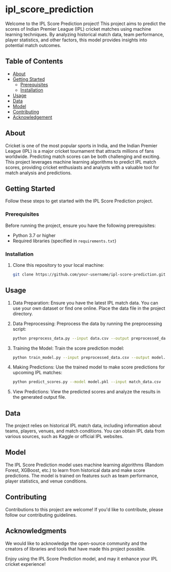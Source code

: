 # ipl_score_prediction



Welcome to the IPL Score Prediction project! This project aims to predict the scores of Indian Premier League (IPL) cricket matches using machine learning techniques. By analyzing historical match data, team performance, player statistics, and other factors, this model provides insights into potential match outcomes.

## Table of Contents

- [About](#about)
- [Getting Started](#getting-started)
  - [Prerequisites](#prerequisites)
  - [Installation](#installation)
- [Usage](#usage)
- [Data](#data)
- [Model](#model)
- [Contributing](#contributing)
- [Acknowledgement](#acclnowledgement)

## About

Cricket is one of the most popular sports in India, and the Indian Premier League (IPL) is a major cricket tournament that attracts millions of fans worldwide. Predicting match scores can be both challenging and exciting. This project leverages machine learning algorithms to predict IPL match scores, providing cricket enthusiasts and analysts with a valuable tool for match analysis and predictions.


## Getting Started

Follow these steps to get started with the IPL Score Prediction project.

### Prerequisites

Before running the project, ensure you have the following prerequisites:

- Python 3.7 or higher
- Required libraries (specified in `requirements.txt`)

### Installation

1. Clone this repository to your local machine:

   ```bash
   git clone https://github.com/your-username/ipl-score-prediction.git

## Usage

1. Data Preparation: Ensure you have the latest IPL match data. You can use your own dataset or find one online. Place the 
   data file in the project directory.

2. Data Preprocessing: Preprocess the data by running the preprocessing script:
   ```bash
   python preprocess_data.py --input data.csv --output preprocessed_data.csv

3. Training the Model: Train the score prediction model:
   ```bash
   python train_model.py --input preprocessed_data.csv --output model.pkl

4. Making Predictions: Use the trained model to make score predictions for upcoming IPL matches:
   ```bash
   python predict_scores.py --model model.pkl --input match_data.csv

5. View Predictions: View the predicted scores and analyze the results in the generated output file.

## Data
The project relies on historical IPL match data, including information about teams, players, venues, and match conditions. You can obtain IPL data from various sources, such as Kaggle or official IPL websites.

## Model
The IPL Score Prediction model uses machine learning algorithms (Random Forest, XGBoost, etc.) to learn from historical data and make score predictions. The model is trained on features such as team performance, player statistics, and venue conditions.

## Contributing
Contributions to this project are welcome! If you'd like to contribute, please follow our contributing guidelines.

## Acknowledgments
We would like to acknowledge the open-source community and the creators of libraries and tools that have made this project possible.

Enjoy using the IPL Score Prediction model, and may it enhance your IPL cricket experience!












